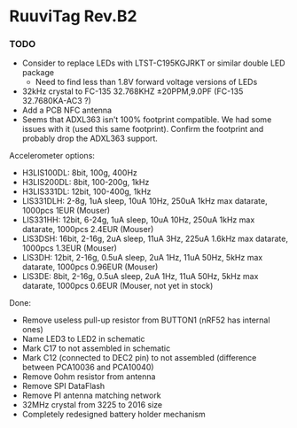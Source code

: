 # RuuviTag Rev.B2

### TODO

* Consider to replace LEDs with LTST-C195KGJRKT or similar double LED package
   - Need to find less than 1.8V forward voltage versions of LEDs
* 32kHz crystal to FC-135 32.768KHZ ±20PPM,9.0PF (FC-135 32.7680KA-AC3 ?)
* Add a PCB NFC antenna 
* Seems that ADXL363 isn't 100% footprint compatible. We had some issues with it (used this same footprint). Confirm the footprint and probably drop the ADXL363 support.

Accelerometer options:

* H3LIS100DL: 8bit, 100g, 400Hz
* H3LIS200DL: 8bit, 100-200g, 1kHz
* H3LIS331DL: 12bit, 100-400g, 1kHz
* LIS331DLH: 2-8g, 1uA sleep, 10uA 10Hz, 250uA 1kHz max datarate, 1000pcs 1EUR (Mouser)
* LIS331HH: 12bit, 6-24g, 1uA sleep, 10uA 10Hz, 250uA 1kHz max datarate, 1000pcs 2.4EUR (Mouser)
* LIS3DSH: 16bit, 2-16g, 2uA sleep, 11uA 3Hz, 225uA 1.6kHz max datarate, 1000pcs 1.3EUR (Mouser)
* LIS3DH: 12bit, 2-16g, 0.5uA sleep, 2uA 1Hz, 11uA 50Hz, 5kHz max datarate, 1000pcs 0.96EUR (Mouser)
* LIS3DE: 8bit, 2-16g, 0.5uA sleep, 2uA 1Hz, 11uA 50Hz, 5kHz max datarate, 1000pcs 0.6EUR (Mouser, not yet in stock)


Done:

* Remove useless pull-up resistor from BUTTON1 (nRF52 has internal ones)
* Name LED3 to LED2 in schematic
* Mark C17 to not assembled in schematic
* Mark C12 (connected to DEC2 pin) to not assembled (difference between PCA10036 and PCA10040)
* Remove 0ohm resistor from antenna
* Remove SPI DataFlash
* Remove PI antenna matching network
* 32MHz crystal from 3225 to 2016 size
* Completely redesigned battery holder mechanism